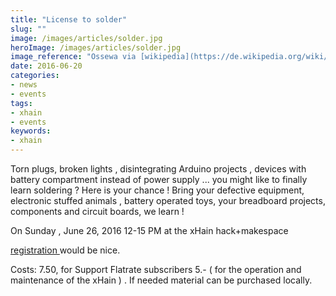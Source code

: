 ```yaml
---
title: "License to solder"
slug: ""
image: /images/articles/solder.jpg
heroImage: /images/articles/solder.jpg
image_reference: "Ossewa via [wikipedia](https://de.wikipedia.org/wiki/Datei:Solder_Paste_Printed_on_a_PCB.jpg) ([CC BY-SA 3.0](https://creativecommons.org/licenses/by-sa/3.0/deed.de))"
date: 2016-06-20
categories:
- news
- events
tags:
- xhain
- events
keywords:
- xhain
---
```


Torn plugs, broken lights , disintegrating Arduino projects , devices with battery compartment instead of power supply ... you might like to finally learn soldering ? Here is your chance ! Bring your defective equipment, electronic stuffed animals , battery operated toys, your breadboard projects, components and circuit boards, we learn !

On Sunday , June 26, 2016 12-15 PM at the xHain hack+makespace

<!--more-->
<a href="mailto:info@x-hain.de"> registration </a> would be nice.

Costs: 7.50, for Support Flatrate subscribers 5.- ( for the operation and maintenance of the xHain ) .
If needed material can be purchased locally.
